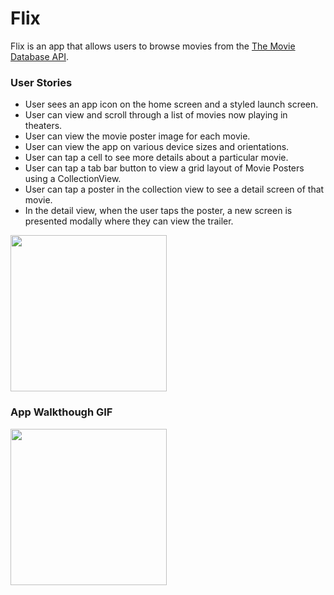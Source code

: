 # Flix
Flix is an app that allows users to browse movies from the [The Movie Database API](http://docs.themoviedb.apiary.io/#).

### User Stories
* User sees an app icon on the home screen and a styled launch screen.
* User can view and scroll through a list of movies now playing in theaters.
* User can view the movie poster image for each movie.
* User can view the app on various device sizes and orientations.
* User can tap a cell to see more details about a particular movie.
* User can tap a tab bar button to view a grid layout of Movie Posters using a CollectionView.
* User can tap a poster in the collection view to see a detail screen of that movie.
* In the detail view, when the user taps the poster, a new screen is presented modally where they can view the trailer.


<img src="http://g.recordit.co/JY2GfRecpD.gif" width=250><br>

### App Walkthough GIF


<img src="http://g.recordit.co/PsvCDXjcHS.gif" width=250><br>

